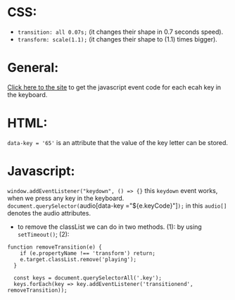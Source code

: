 # CSS:
- `transition: all 0.07s;` (it changes their shape in 0.7 seconds speed).
- `transform: scale(1.1);` (it changes their shape to (1.1) times bigger).

# General:
[Click here to the site](https://www.toptal.com/developers/keycode) to get the javascript event code for each ecah key in the keyboard.

# HTML:
`data-key = '65'`  is an attribute that the value of the key letter can be stored.

# Javascript:
`window.addEventListener("keydown", () => {}` this `keydown` event works, when we press any key in the keyboard.
`document.querySelector(`audio[data-key ="${e.keyCode}"]`);` in this `audio[]` denotes the audio attributes.

- to remove the classList we can do in two methods. 
(1): by using `setTimeout()`;
(2):
```
function removeTransition(e) {
    if (e.propertyName !== 'transform') return;
    e.target.classList.remove('playing');
  }

  const keys = document.querySelectorAll('.key');
  keys.forEach(key => key.addEventListener('transitionend', removeTransition));
```